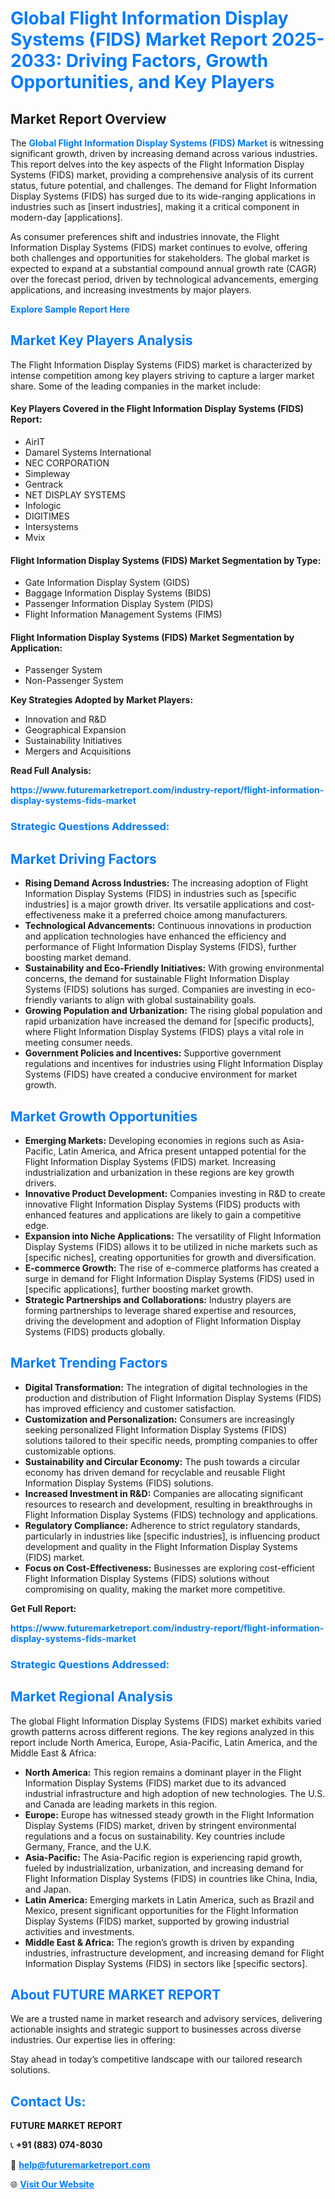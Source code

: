 <h1 style="color: #007BFF;">Global Flight Information Display Systems (FIDS) Market Report 2025-2033: Driving Factors, Growth Opportunities, and Key Players</h1>

<section id="overview">
<h2>Market Report Overview</h2>
<p>The <a href="https://www.futuremarketreport.com/industry-report/flight-information-display-systems-fids-market" style="color: #007BFF; text-decoration: none;"><strong>Global Flight Information Display Systems (FIDS) Market</strong></a> is witnessing significant growth, driven by increasing demand across various industries. This report delves into the key aspects of the Flight Information Display Systems (FIDS) market, providing a comprehensive analysis of its current status, future potential, and challenges. The demand for Flight Information Display Systems (FIDS) has surged due to its wide-ranging applications in industries such as [insert industries], making it a critical component in modern-day [applications].</p>
<p>As consumer preferences shift and industries innovate, the Flight Information Display Systems (FIDS) market continues to evolve, offering both challenges and opportunities for stakeholders. The global market is expected to expand at a substantial compound annual growth rate (CAGR) over the forecast period, driven by technological advancements, emerging applications, and increasing investments by major players.</p>
</section>

<section id="overview">
<p><a href="https://www.futuremarketreport.com/request-sample/reportId=83152" style="color: #007BFF; text-decoration: none;"><strong>Explore Sample Report Here</strong></a></p>
</section>

<section id="key-players">
<h2 style="color: #007BFF;">Market Key Players Analysis</h2>
<p>The Flight Information Display Systems (FIDS) market is characterized by intense competition among key players striving to capture a larger market share. Some of the leading companies in the market include:</p>
<h4>Key Players Covered in the Flight Information Display Systems (FIDS) Report:</h4>
<ul><li>AirIT</li><li>Damarel Systems International</li><li>NEC CORPORATION</li><li>Simpleway</li><li>Gentrack</li><li>NET DISPLAY SYSTEMS</li><li>Infologic</li><li>DIGITIMES</li><li>Intersystems</li><li>Mvix</li></ul>
<h4>Flight Information Display Systems (FIDS) Market Segmentation by Type:</h4>
<ul><li>Gate Information Display System (GIDS)</li><li>Baggage Information Display Systems (BIDS)</li><li>Passenger Information Display System (PIDS)</li><li>Flight Information Management Systems (FIMS)</li></ul>

<h4>Flight Information Display Systems (FIDS) Market Segmentation by Application:</h4>
<ul><li>Passenger System</li><li>Non-Passenger System</li></ul>
<p><strong>Key Strategies Adopted by Market Players:</strong></p>
<ul>
<li>Innovation and R&D</li>
<li>Geographical Expansion</li>
<li>Sustainability Initiatives</li>
<li>Mergers and Acquisitions</li>
</ul>
</section>

<section>
<p><strong>Read Full Analysis: </strong></p><a href="https://www.futuremarketreport.com/industry-report/flight-information-display-systems-fids-market" style="color: #007BFF; text-decoration: none;"><strong>https://www.futuremarketreport.com/industry-report/flight-information-display-systems-fids-market</strong></a>
<h3 style="color: #007BFF;">Strategic Questions Addressed:</h3>
</section>

<section id="driving-factors">
<h2 style="color: #007BFF;">Market Driving Factors</h2>
<ul>
<li><strong>Rising Demand Across Industries:</strong> The increasing adoption of Flight Information Display Systems (FIDS) in industries such as [specific industries] is a major growth driver. Its versatile applications and cost-effectiveness make it a preferred choice among manufacturers.</li>
<li><strong>Technological Advancements:</strong> Continuous innovations in production and application technologies have enhanced the efficiency and performance of Flight Information Display Systems (FIDS), further boosting market demand.</li>
<li><strong>Sustainability and Eco-Friendly Initiatives:</strong> With growing environmental concerns, the demand for sustainable Flight Information Display Systems (FIDS) solutions has surged. Companies are investing in eco-friendly variants to align with global sustainability goals.</li>
<li><strong>Growing Population and Urbanization:</strong> The rising global population and rapid urbanization have increased the demand for [specific products], where Flight Information Display Systems (FIDS) plays a vital role in meeting consumer needs.</li>
<li><strong>Government Policies and Incentives:</strong> Supportive government regulations and incentives for industries using Flight Information Display Systems (FIDS) have created a conducive environment for market growth.</li>
</ul>
</section>

<section id="growth-opportunities">
<h2 style="color: #007BFF;">Market Growth Opportunities</h2>
<ul>
<li><strong>Emerging Markets:</strong> Developing economies in regions such as Asia-Pacific, Latin America, and Africa present untapped potential for the Flight Information Display Systems (FIDS) market. Increasing industrialization and urbanization in these regions are key growth drivers.</li>
<li><strong>Innovative Product Development:</strong> Companies investing in R&D to create innovative Flight Information Display Systems (FIDS) products with enhanced features and applications are likely to gain a competitive edge.</li>
<li><strong>Expansion into Niche Applications:</strong> The versatility of Flight Information Display Systems (FIDS) allows it to be utilized in niche markets such as [specific niches], creating opportunities for growth and diversification.</li>
<li><strong>E-commerce Growth:</strong> The rise of e-commerce platforms has created a surge in demand for Flight Information Display Systems (FIDS) used in [specific applications], further boosting market growth.</li>
<li><strong>Strategic Partnerships and Collaborations:</strong> Industry players are forming partnerships to leverage shared expertise and resources, driving the development and adoption of Flight Information Display Systems (FIDS) products globally.</li>
</ul>
</section>

<section id="trending-factors">
<h2 style="color: #007BFF;">Market Trending Factors</h2>
<ul>
<li><strong>Digital Transformation:</strong> The integration of digital technologies in the production and distribution of Flight Information Display Systems (FIDS) has improved efficiency and customer satisfaction.</li>
<li><strong>Customization and Personalization:</strong> Consumers are increasingly seeking personalized Flight Information Display Systems (FIDS) solutions tailored to their specific needs, prompting companies to offer customizable options.</li>
<li><strong>Sustainability and Circular Economy:</strong> The push towards a circular economy has driven demand for recyclable and reusable Flight Information Display Systems (FIDS) solutions.</li>
<li><strong>Increased Investment in R&D:</strong> Companies are allocating significant resources to research and development, resulting in breakthroughs in Flight Information Display Systems (FIDS) technology and applications.</li>
<li><strong>Regulatory Compliance:</strong> Adherence to strict regulatory standards, particularly in industries like [specific industries], is influencing product development and quality in the Flight Information Display Systems (FIDS) market.</li>
<li><strong>Focus on Cost-Effectiveness:</strong> Businesses are exploring cost-efficient Flight Information Display Systems (FIDS) solutions without compromising on quality, making the market more competitive.</li>
</ul>
</section>

<section>
<p><strong>Get Full Report: </strong></p><a href="https://www.futuremarketreport.com/industry-report/flight-information-display-systems-fids-market" style="color: #007BFF; text-decoration: none;"><strong>https://www.futuremarketreport.com/industry-report/flight-information-display-systems-fids-market</strong></a>
<h3 style="color: #007BFF;">Strategic Questions Addressed:</h3>
</section>


<section id="regional-analysis">
<h2 style="color: #007BFF;">Market Regional Analysis</h2>
<p>The global Flight Information Display Systems (FIDS) market exhibits varied growth patterns across different regions. The key regions analyzed in this report include North America, Europe, Asia-Pacific, Latin America, and the Middle East & Africa:</p>
<ul>
<li><strong>North America:</strong> This region remains a dominant player in the Flight Information Display Systems (FIDS) market due to its advanced industrial infrastructure and high adoption of new technologies. The U.S. and Canada are leading markets in this region.</li>
<li><strong>Europe:</strong> Europe has witnessed steady growth in the Flight Information Display Systems (FIDS) market, driven by stringent environmental regulations and a focus on sustainability. Key countries include Germany, France, and the U.K.</li>
<li><strong>Asia-Pacific:</strong> The Asia-Pacific region is experiencing rapid growth, fueled by industrialization, urbanization, and increasing demand for Flight Information Display Systems (FIDS) in countries like China, India, and Japan.</li>
<li><strong>Latin America:</strong> Emerging markets in Latin America, such as Brazil and Mexico, present significant opportunities for the Flight Information Display Systems (FIDS) market, supported by growing industrial activities and investments.</li>
<li><strong>Middle East & Africa:</strong> The region’s growth is driven by expanding industries, infrastructure development, and increasing demand for Flight Information Display Systems (FIDS) in sectors like [specific sectors].</li>
</ul>
</section>

<footer>
<h2 style="color: #007BFF;">About FUTURE MARKET REPORT</h2>
<p>We are a trusted name in market research and advisory services, delivering actionable insights and strategic support to businesses across diverse industries. Our expertise lies in offering:</p>

<p>Stay ahead in today’s competitive landscape with our tailored research solutions.</p>

<h2 style="color: #007BFF;">Contact Us:</h2>
<p><strong>FUTURE MARKET REPORT</strong></p>
<p>📞 <strong>+91 (883) 074-8030</strong></p>
<p>📧 <strong><a href="mailto:help@futuremarketreport.com" style="color: #007BFF;">help@futuremarketreport.com</a></strong></p>
<p>🌐 <strong><a href="https://www.futuremarketreport.com/" style="color: #007BFF;">Visit Our Website</a></strong></p>
</footer>